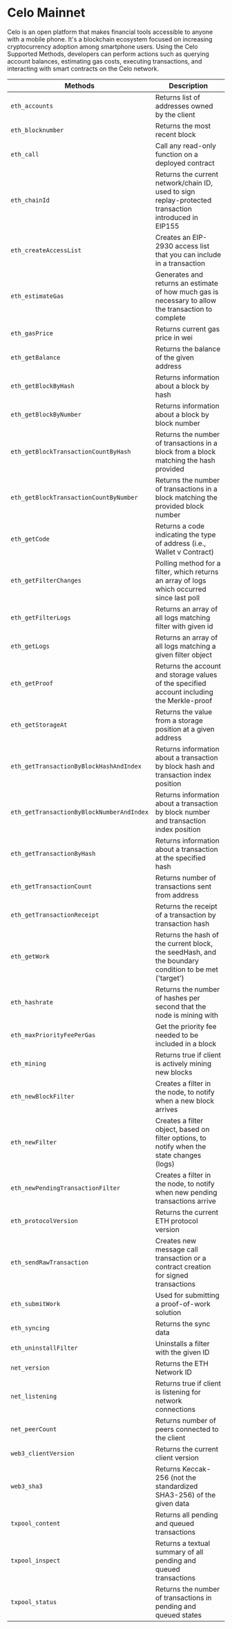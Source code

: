 # Celo Mainnet

Celo is an open platform that makes financial tools accessible to anyone with a mobile phone. It's a blockchain ecosystem focused on increasing cryptocurrency adoption among smartphone users. Using the Celo Supported Methods, developers can perform actions such as querying account balances, estimating gas costs, executing transactions, and interacting with smart contracts on the Celo network.

| Methods | Description |
|---------|-------------|
| `eth_accounts` | Returns list of addresses owned by the client |
| `eth_blocknumber` | Returns the most recent block |
| `eth_call` | Call any read-only function on a deployed contract |
| `eth_chainId` | Returns the current network/chain ID, used to sign replay-protected transaction introduced in EIP155 |
| `eth_createAccessList` | Creates an EIP-2930 access list that you can include in a transaction |
| `eth_estimateGas` | Generates and returns an estimate of how much gas is necessary to allow the transaction to complete |
| `eth_gasPrice` | Returns current gas price in wei |
| `eth_getBalance` | Returns the balance of the given address |
| `eth_getBlockByHash` | Returns information about a block by hash |
| `eth_getBlockByNumber` | Returns information about a block by block number |
| `eth_getBlockTransactionCountByHash` | Returns the number of transactions in a block from a block matching the hash provided |
| `eth_getBlockTransactionCountByNumber` | Returns the number of transactions in a block matching the provided block number |
| `eth_getCode` | Returns a code indicating the type of address (i.e., Wallet v Contract) |
| `eth_getFilterChanges` | Polling method for a filter, which returns an array of logs which occurred since last poll |
| `eth_getFilterLogs` | Returns an array of all logs matching filter with given id |
| `eth_getLogs` | Returns an array of all logs matching a given filter object |
| `eth_getProof` | Returns the account and storage values of the specified account including the Merkle-proof |
| `eth_getStorageAt` | Returns the value from a storage position at a given address |
| `eth_getTransactionByBlockHashAndIndex` | Returns information about a transaction by block hash and transaction index position |
| `eth_getTransactionByBlockNumberAndIndex` | Returns information about a transaction by block number and transaction index position |
| `eth_getTransactionByHash` | Returns information about a transaction at the specified hash |
| `eth_getTransactionCount` | Returns number of transactions sent from address |
| `eth_getTransactionReceipt` | Returns the receipt of a transaction by transaction hash |
| `eth_getWork` | Returns the hash of the current block, the seedHash, and the boundary condition to be met ('target') |
| `eth_hashrate` | Returns the number of hashes per second that the node is mining with |
| `eth_maxPriorityFeePerGas` | Get the priority fee needed to be included in a block |
| `eth_mining` | Returns true if client is actively mining new blocks |
| `eth_newBlockFilter` | Creates a filter in the node, to notify when a new block arrives |
| `eth_newFilter` | Creates a filter object, based on filter options, to notify when the state changes (logs) |
| `eth_newPendingTransactionFilter` | Creates a filter in the node, to notify when new pending transactions arrive |
| `eth_protocolVersion` | Returns the current ETH protocol version |
| `eth_sendRawTransaction` | Creates new message call transaction or a contract creation for signed transactions |
| `eth_submitWork` | Used for submitting a proof-of-work solution |
| `eth_syncing` | Returns the sync data |
| `eth_uninstallFilter` | Uninstalls a filter with the given ID |
| `net_version` | Returns the ETH Network ID |
| `net_listening` | Returns true if client is listening for network connections |
| `net_peerCount` | Returns number of peers connected to the client |
| `web3_clientVersion` | Returns the current client version |
| `web3_sha3` | Returns Keccak-256 (not the standardized SHA3-256) of the given data |
| `txpool_content` | Returns all pending and queued transactions |
| `txpool_inspect` | Returns a textual summary of all pending and queued transactions |
| `txpool_status` | Returns the number of transactions in pending and queued states |
